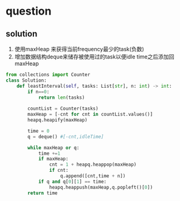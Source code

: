 # question


## solution
1. 使用maxHeap 来获得当前frequency最少的task(负数)
2. 增加数据结构deque来储存被使用过的task以便idle time之后添加回maxHeap

```Python
from collections import Counter
class Solution:
    def leastInterval(self, tasks: List[str], n: int) -> int:
        if n==0:
            return len(tasks)
        
        countList = Counter(tasks)
        maxHeap = [-cnt for cnt in countList.values()]
        heapq.heapify(maxHeap)

        time = 0
        q = deque() #[-cnt,idleTime]

        while maxHeap or q:
            time +=1
            if maxHeap: 
                cnt = 1 + heapq.heappop(maxHeap)
                if cnt:
                    q.append([cnt,time + n])
            if q and q[0][1] == time:
                heapq.heappush(maxHeap,q.popleft()[0])
        return time
```

